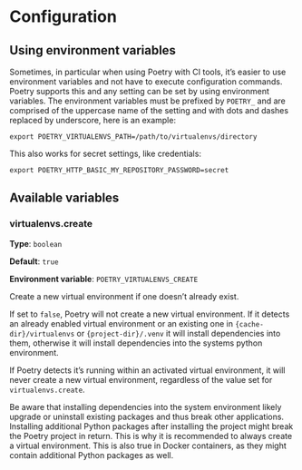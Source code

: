 # Configuration

## Using environment variables

Sometimes, in particular when using Poetry with CI tools, it’s easier to use environment
variables and not have to execute configuration commands. Poetry supports this and any
setting can be set by using environment variables. The environment variables must be
prefixed by `POETRY_` and are comprised of the uppercase name of the setting and with
dots and dashes replaced by underscore, here is an example:

```shell
export POETRY_VIRTUALENVS_PATH=/path/to/virtualenvs/directory
```

This also works for secret settings, like credentials:

```shell
export POETRY_HTTP_BASIC_MY_REPOSITORY_PASSWORD=secret
```

## Available variables

### virtualenvs.create

__Type__: `boolean`

__Default__: `true`

__Environment variable__: `POETRY_VIRTUALENVS_CREATE`

Create a new virtual environment if one doesn’t already exist.

If set to `false`, Poetry will not create a new virtual environment. If it detects an
already enabled virtual environment or an existing one in `{cache-dir}/virtualenvs` or
`{project-dir}/.venv` it will install dependencies into them, otherwise it will install
dependencies into the systems python environment.

If Poetry detects it’s running within an activated virtual environment, it will never
create a new virtual environment, regardless of the value set for `virtualenvs.create`.

Be aware that installing dependencies into the system environment likely upgrade or
uninstall existing packages and thus break other applications. Installing additional
Python packages after installing the project might break the Poetry project in return.
This is why it is recommended to always create a virtual environment. This is also true
in Docker containers, as they might contain additional Python packages as well.
